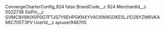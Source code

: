 <?xml version="1.0" encoding="UTF-8"?>
<CustomMetadata xmlns="http://soap.sforce.com/2006/04/metadata" xmlns:xsi="http://www.w3.org/2001/XMLSchema-instance" xmlns:xsd="http://www.w3.org/2001/XMLSchema">
    <label>ConvergeCharterConfig_924</label>
    <protected>false</protected>
    <values>
        <field>BrandCode__c</field>
        <value xsi:type="xsd:string">924</value>
    </values>
    <values>
        <field>MerchantId__c</field>
        <value xsi:type="xsd:string">0022738</value>
    </values>
    <values>
        <field>SslPin__c</field>
        <value xsi:type="xsd:string">GVMC8V8KIX0P0G7FTJS7Y6EHPGKNXYV4C6W9GOKE5LJ1O28YZM6VKA66C705T3PV</value>
    </values>
    <values>
        <field>UserId__c</field>
        <value xsi:type="xsd:string">apiuser948705</value>
    </values>
</CustomMetadata>

